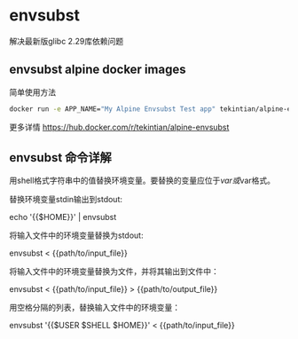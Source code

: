 # envsubst 

解决最新版glibc 2.29库依赖问题

## envsubst alpine docker images


简单使用方法
~~~sh
docker run -e APP_NAME="My Alpine Envsubst Test app" tekintian/alpine-envsubst /tmp/test.txt
~~~

更多详情 https://hub.docker.com/r/tekintian/alpine-envsubst


## envsubst 命令详解

用shell格式字符串中的值替换环境变量。要替换的变量应位于${var}或$var格式。

替换环境变量stdin输出到stdout:

echo '{{$HOME}}' | envsubst

将输入文件中的环境变量替换为stdout:

envsubst < {{path/to/input_file}}

将输入文件中的环境变量替换为文件，并将其输出到文件中：

envsubst < {{path/to/input_file}} > {{path/to/output_file}}


用空格分隔的列表，替换输入文件中的环境变量：

envsubst '{{$USER $SHELL $HOME}}' < {{path/to/input_file}}



